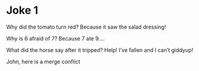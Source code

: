 
# Joke 1

Why did the tomato turn red?
Because it saw the salad dressing!

Why is 6 afraid of 7?
Because 7 ate 9....

What did the horse say after it tripped?
Help! I’ve fallen and I can’t giddyup!

John, here is a merge conflict

